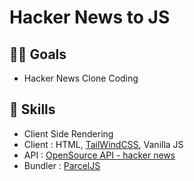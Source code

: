 # Hacker News to JS

## 🐱‍🏍 Goals
 - Hacker News Clone Coding


## 🔨 Skills
 - Client Side Rendering
 - Client : HTML, [TailWindCSS](https://tailwindcss.com/), Vanilla JS
 - API : [OpenSource API - hacker news](https://github.com/tastejs/hacker-news-pwas/blob/master/docs/api.md)
 - Bundler : [ParcelJS](https://ko.parceljs.org/)
